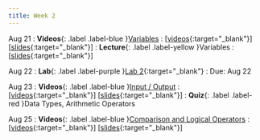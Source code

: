 ```yaml
---
title: Week 2
---
```


Aug 21
: **Videos**{: .label .label-blue }[Variables](https://edstem.org/us/courses/41289/lessons/70362)
  : \[[videos](https://www.youtube.com/playlist?list=PLWGqLlpet_GSNNc0gToqTux7IvS9E4Z91){:target="_blank"}\] \[[slides](https://docs.google.com/presentation/d/18VibgtBz5bWzNzRMdYcqX4U7CnAoTepEnddurexzrBE){:target="_blank"}\]
: **Lecture**{: .label .label-yellow }Variables
  : \[[slides](https://docs.google.com/presentation/d/1R3B_3ylP7sK8TVQyK1K0X3dOnP0ccdgUoCYqHxdANIU){:target="_blank"}\]

Aug 22
: **Lab**{: .label .label-purple }[Lab 2](https://edstem.org/us/courses/41289/lessons/72365/slides){:target="_blank"}
  : Due: Aug 22

Aug 23
: **Videos**{: .label .label-blue }[Input / Output](https://edstem.org/us/courses/41289/lessons/70837)
  : \[[videos](https://www.youtube.com/playlist?list=PLWGqLlpet_GSw_IEUt5LMCSxYtgvhy1v8){:target="_blank"}\] \[[slides](https://docs.google.com/presentation/d/1kHH0C4R28_82XThFhm-VXM7Q0miHD9th0Lg3sb8EB9Q){:target="_blank"}\]
: **Quiz**{: .label .label-red }Data Types, Arithmetic Operators

Aug 25
: **Videos**{: .label .label-blue }[Comparison and Logical Operators](https://edstem.org/us/courses/41289/lessons/70838)
  : \[[videos](https://www.youtube.com/playlist?list=PLWGqLlpet_GSzjE3RettCKYQSZRkjmxqd){:target="_blank"}\] \[[slides](https://docs.google.com/presentation/d/1LkLEFToWUJgAwXst97tEeB3xxpJsQfZnWDdv82Sbo7M){:target="_blank"}\]
